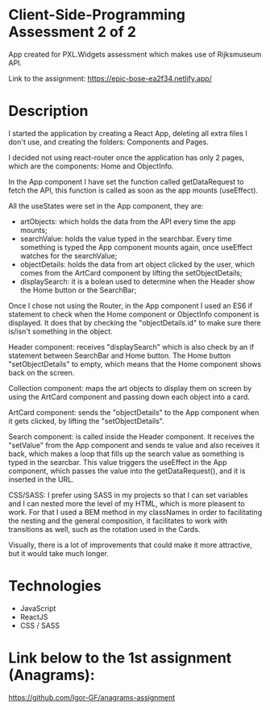 # Client-Side-Programming Assessment 2 of 2

App created for PXL.Widgets assessment which makes use of Rijksmuseum API.

Link to the assignment: https://epic-bose-ea2f34.netlify.app/

# Description

I started the application by creating a React App, deleting all extra files I don't use, and creating the folders: Components and Pages.

I decided not using react-router once the application has only 2 pages, which are the components: Home and ObjectInfo.

In the App component I have set the function called getDataRequest to fetch the API, this function is called as soon as the app mounts (useEffect).

All the useStates were set in the App component, they are:
- artObjects: which holds the data from the API every time the app mounts;
- searchValue: holds the value typed in the searchbar. Every time something is typed the App component mounts again, once useEffect watches for the searchValue; 
- objectDetails: holds the data from art object clicked by the user, which comes from the ArtCard component by lifting the setObjectDetails;
- displaySearch: it is a bolean used to determine when the Header show the Home button or the SearchBar;

Once I chose not using the Router, in the App component I used an ES6 if statement to check when the Home component or ObjectInfo component is displayed. It does that by checking the "objectDetails.id" to make sure there is/isn't something in the object.

Header component: receives "displaySearch" which is also check by an if statement between SearchBar and Home button. The Home button "setObjectDetails" to empty, which means that the Home component shows back on the screen.

Collection component: maps the art objects to display them on screen by using the ArtCard component and passing down each object into a card.

ArtCard component: sends the "objectDetails" to the App component when it gets clicked, by lifting the "setObjectDetails".

Search component: is called inside the Header component. It receives the "setValue" from the App component and sends te value and also receives it back, which makes a loop that fills up the search value as something is typed in the searcbar. This value triggers the useEffect in the App component, which passes the value into the getDataRequest(), and it is inserted in the URL.

CSS/SASS: I prefer using SASS in my projects so that I can set variables and I can nested more the level of my HTML, which is more pleasent to work. For that I used a BEM method in my classNames in order to facilitating the nesting and the general composition, it facilitates to work with transitions as well, such as the rotation used in the Cards.

Visually, there is a lot of improvements that could make it more attractive, but it would take much longer.

# Technologies

- JavaScript
- ReactJS
- CSS / SASS

# Link below to the 1st assignment (Anagrams):

https://github.com/Igor-GF/anagrams-assignment